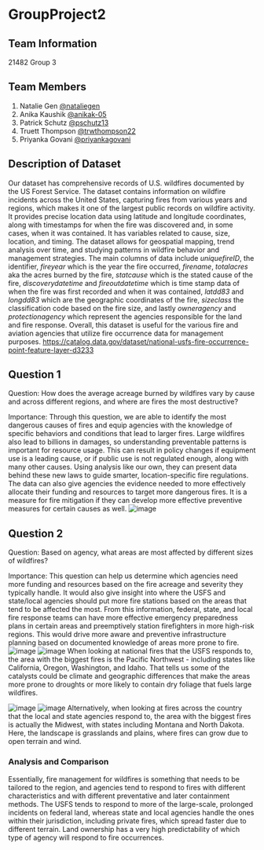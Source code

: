 # GroupProject2

## Team Information 
21482 Group 3 

## Team Members
1. Natalie Gen [@nataliegen](https://github.com/nataliegen/GroupProject2)
2. Anika Kaushik [@anikak-05](https://github.com/anikak-05)
3. Patrick Schutz [@pschutz13](https://github.com/pschutz13)
4. Truett Thompson [@trwthompson22](https://github.com/trwthompson22)
5. Priyanka Govani [@priyankagovani](https://github.com/priyankagovani)

## Description of Dataset
Our dataset has comprehensive records of U.S. wildfires documented by the US Forest Service. The dataset contains information on wildfire incidents across the United States, capturing fires from various years and regions, which makes it one of the largest public records on wildfire activity. It provides precise location data using latitude and longitude coordinates, along with timestamps for when the fire was discovered and, in some cases, when it was contained. It has variables related to cause, size, location, and timing. The dataset allows for geospatial mapping, trend analysis over time, and studying patterns in wildfire behavior and management strategies. The main columns of data include *uniquefireID*, the identifier, *fireyear* which is the year the fire occurred, *firename*, *totalacres* aka the acres burned by the fire, *statcause* which is the stated cause of the fire, *discoverydatetime* and *fireoutdatetime* which is time stamp data of when the fire was first recorded and when it was contained, *latdd83* and *longdd83* which are the geographic coordinates of the fire, *sizeclass* the classification code based on the fire size, and lastly *owneragency* and *protectionagency* which represent the agencies responsible for the land and fire response. Overall, this dataset is useful for the various fire and aviation agencies that utilize fire occurrence data for management purposes. 
https://catalog.data.gov/dataset/national-usfs-fire-occurrence-point-feature-layer-d3233

## Question 1
Question: How does the average acreage burned by wildfires vary by cause and across different regions, and where are fires the most destructive?

Importance: Through this question, we are able to identify the most dangerous causes of fires and equip agencies with the knowledge of specific behaviors and conditions that lead to larger fires. Large wildfires also lead to billions in damages, so understanding preventable patterns is important for resource usage. This can result in policy changes if equipment use is a leading cause, or if public use is not regulated enough, along with many other causes. Using analysis like our own, they can present data behind these new laws to guide smarter, location-specific fire regulations. The data can also give agencies the evidence needed to more effectively allocate their funding and resources to target more dangerous fires. It is a measure for fire mitigation if they can develop more effective preventive measures for certain causes as well.
![image](https://github.com/user-attachments/assets/6b5d7cff-72fd-44f5-8388-311f67566349)

## Question 2
Question: Based on agency, what areas are most affected by different sizes of wildfires?

Importance: This question can help us determine which agencies need more funding and resources based on the fire acreage and severity they typically handle. It would also give insight into where the USFS and state/local agencies should put more fire stations based on the areas that tend to be affected the most. From this information, federal, state, and local fire response teams can have more effective emergency preparedness plans in certain areas and preemptively station firefighters in more high-risk regions. This would drive more aware and preventive infrastructure planning based on documented knowledge of areas more prone to fire. 
![image](https://github.com/user-attachments/assets/fa4ed3f2-72ba-4020-92e1-fadb38fed7af)
![image](https://github.com/user-attachments/assets/acf5e63e-d6dd-488e-8787-91c5830e81cb)
When looking at national fires that the USFS responds to, the area with the biggest fires is the Pacific Northwest - including states like California, Oregon, Washington, and Idaho. That tells us some of the catalysts could be climate and geographic differences that make the areas more prone to droughts or more likely to contain dry foliage that fuels large wildfires. 

![image](https://github.com/user-attachments/assets/199cc231-d3b9-44f0-b175-8b4e32f1e273)
![image](https://github.com/user-attachments/assets/997ab525-726e-4bda-a26e-4b28c2f9fb76)
Alternatively, when looking at fires across the country that the local and state agencies respond to, the area with the biggest fires is actually the Midwest, with states including Montana and North Dakota. Here, the landscape is grasslands and plains, where fires can grow due to open terrain and wind. 

### Analysis and Comparison
Essentially, fire management for wildfires is something that needs to be tailored to the region, and agencies tend to respond to fires with different characteristics and with different preventative and later containment methods. The USFS tends to respond to more of the large-scale, prolonged incidents on federal land, whereas state and local agencies handle the ones within their jurisdiction, including private fires, which spread faster due to different terrain. Land ownership has a very high predictability of which type of agency will respond to fire occurrences. 



